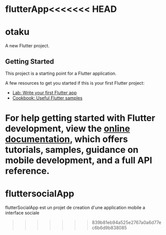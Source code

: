 # flutterApp<<<<<<< HEAD
# otaku

A new Flutter project.

## Getting Started

This project is a starting point for a Flutter application.

A few resources to get you started if this is your first Flutter project:

- [Lab: Write your first Flutter app](https://docs.flutter.dev/get-started/codelab)
- [Cookbook: Useful Flutter samples](https://docs.flutter.dev/cookbook)

For help getting started with Flutter development, view the
[online documentation](https://docs.flutter.dev/), which offers tutorials,
samples, guidance on mobile development, and a full API reference.
=======
# fluttersocialApp
flutterSocialApp  est un projet de creation d'une application mobile a interface sociale
>>>>>>> 839b81eb94a525e2767a0a6d77ec6b6d9b838085
